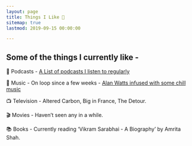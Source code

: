 ```yaml
---
layout: page
title: Things I Like 👾
sitemap: true
lastmod: 2019-09-15 00:00:00

---
```


## Some of the things I currently like - 

🎤 Podcasts - [A List of podcasts I listen to regularly](https://open.spotify.com/artist/2CCcoAwiAwpIs1hcsqkk3b ) 

🎵 Music - On loop since a few weeks -  [Alan Watts infused with some chill music](https://open.spotify.com/artist/2CCcoAwiAwpIs1hcsqkk3b )

📺 Television - Altered Carbon, Big in France, The Detour.

🎬 Movies - Haven’t seen any in a while.

📚 Books - Currently reading ‘Vikram Sarabhai - A Biography’ by Amrita Shah.


